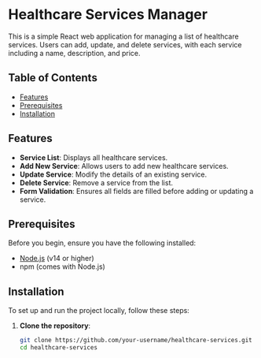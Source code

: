 # Healthcare Services Manager

This is a simple React web application for managing a list of healthcare services. Users can add, update, and delete services, with each service including a name, description, and price.

## Table of Contents

- [Features](#features)
- [Prerequisites](#prerequisites)
- [Installation](#installation)

## Features

- **Service List**: Displays all healthcare services.
- **Add New Service**: Allows users to add new healthcare services.
- **Update Service**: Modify the details of an existing service.
- **Delete Service**: Remove a service from the list.
- **Form Validation**: Ensures all fields are filled before adding or updating a service.

## Prerequisites

Before you begin, ensure you have the following installed:

- [Node.js](https://nodejs.org/en/) (v14 or higher)
- npm (comes with Node.js)

## Installation

To set up and run the project locally, follow these steps:

1. **Clone the repository**:

   ```bash
   git clone https://github.com/your-username/healthcare-services.git
   cd healthcare-services
